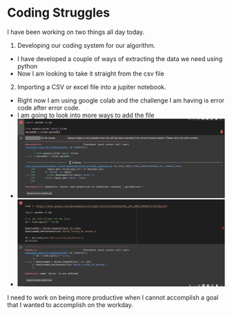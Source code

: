 # Coding Struggles 

I have been working on two things all day today. 

1. Developing our coding system for our algorithm.

  - I have developed a couple of ways of extracting the data we need using python 
  - Now I am looking to take it straight from the csv file 

2. Importing a CSV or excel file into a jupiter notebook. 

  - Right now I am using google colab and the challenge I am having is error code after error code.
  - I am going to look into more ways to add the file 
  - ![Struggle1](https://github.com/rashadwest/rashadwest.github.io/blob/master/_posts/Struggle1.png?raw=true)
  - ![Struggle2](https://github.com/rashadwest/rashadwest.github.io/blob/master/_posts/Struggle2.png?raw=true)


I need to work on being more productive when I cannot accomplish a goal that I wanted to accomplish on the workday. 


